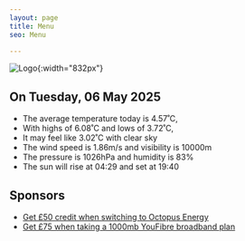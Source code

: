 ```yaml
---
layout: page
title: Menu
seo: Menu

---
```


![Logo](/images/logo.jpg){:width="832px"}

<!-- weather_marker starts -->
## On Tuesday, 06 May 2025

- The average temperature today is 4.57˚C,
- With highs of 6.08˚C and lows of 3.72˚C,
- It may feel like 3.02˚C with clear sky
- The wind speed is 1.86m/s and visibility is 10000m
- The pressure is 1026hPa and humidity is 83%
- The sun will rise at 04:29 and set at 19:40

<!-- weather_marker ends -->

## Sponsors

- [Get £50 credit when switching to Octopus Energy](https://bit.ly/3oD1nnS)
- [Get £75 when taking a 1000mb YouFibre broadband plan](https://aklam.io/91zWhU?)
